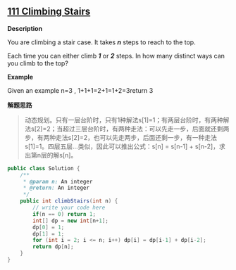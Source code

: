 ## [111 Climbing Stairs](http://www.lintcode.com/en/problem/climbing-stairs/)

**Description**

You are climbing a stair case. It takes ***n*** steps to reach to the top.

Each time you can either climb ***1*** or ***2*** steps. In how many distinct ways can you climb to the top?

**Example**

Given an example n=3 , 1+1+1=2+1=1+2=3return 3

**解题思路**

> 动态规划。只有一层台阶时，只有1种解法s[1]=1；有两层台阶时，有两种解法s[2]=2；当超过三层台阶时，有两种走法：可以先走一步，后面就还剩两步，有两种走法s[2]=2，也可以先走两步，后面还剩一步，有一种走法s[1]=1。四层五层…类似，因此可以推出公式：s[n] = s[n-1] + s[n-2]，求出第n层的解s[n]。

```java
public class Solution {
    /**
     * @param n: An integer
     * @return: An integer
     */
    public int climbStairs(int n) {
        // write your code here
        if(n == 0) return 1;
        int[] dp = new int[n+1];
        dp[0] = 1;
        dp[1] = 1;
        for (int i = 2; i <= n; i++) dp[i] = dp[i-1] + dp[i-2];
        return dp[n];
    }
}
```

